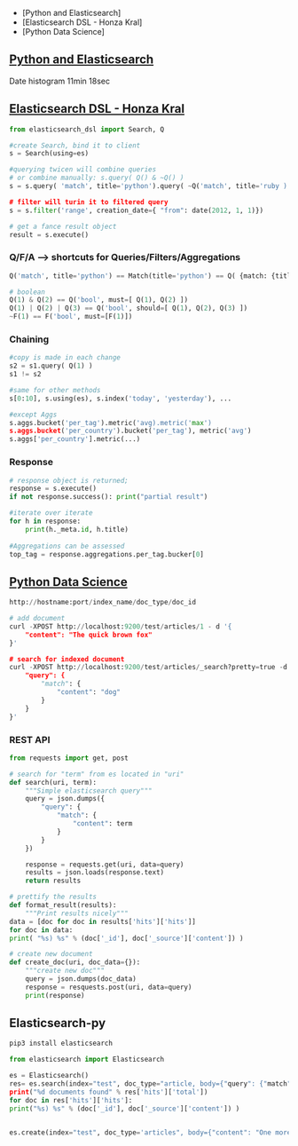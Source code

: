 
 * [Python and Elasticsearch]
 * [Elasticsearch DSL - Honza Kral]
 * [Python Data Science]

## [Python and Elasticsearch](https://www.bing.com/videos/search?q=elasticsearch-py+tutorial&view=detail&mid=38BF6563D4D78074BC0738BF6563D4D78074BC07&FORM=VIRE)
Date histogram 11min 18sec

## [Elasticsearch DSL - Honza Kral](https://www.bing.com/videos/search?q=elasticsearch-py+tutorial&&view=detail&mid=5600FB18BE79857AAC575600FB18BE79857AAC57&&FORM=VDRVRV)
```python
from elasticsearch_dsl import Search, Q

#create Search, bind it to client
s = Search(using=es)

#querying twicen will combine queries
# or combine manually: s.query( Q() & ~Q() )
s = s.query( 'match', title='python').query( ~Q('match', title='ruby ) )

# filter will turin it to filtered query
s = s.filter('range', creation_date={ "from": date(2012, 1, 1)})

# get a fance result object
result = s.execute() 

```

### Q/F/A --> shortcuts for Queries/Filters/Aggregations
```python
Q('match', title='python') == Match(title='python') == Q( {match: {title: 'python'} } )

# boolean
Q(1) & Q(2) == Q('bool', must=[ Q(1), Q(2) ])
Q(1) | Q(2) | Q(3) == Q('bool', should=[ Q(1), Q(2), Q(3) ])
~F(1) == F('bool', must=[F(1)])
```

### Chaining
```python
#copy is made in each change
s2 = s1.query( Q(1) )
s1 != s2

#same for other methods
s[0:10], s.using(es), s.index('today', 'yesterday'), ...

#except Aggs
s.aggs.bucket('per_tag').metric('avg).metric('max')
s.aggs.bucket('per_country').bucket('per_tag'), metric('avg')
s.aggs['per_country'].metric(...)
```

### Response
```python
# response object is returned;
response = s.execute()
if not response.success(): print("partial result")

#iterate over iterate
for h in response:
	print(h._meta.id, h.title)
	
#Aggregations can be assessed
top_tag = response.aggregations.per_tag.bucker[0]
```

## [Python Data Science](https://marcobonzanini.com/2015/02/02/how-to-query-elasticsearch-with-python/)

```python
http://hostname:port/index_name/doc_type/doc_id

# add document
curl -XPOST http://localhost:9200/test/articles/1 - d '{
	"content": "The quick brown fox"
}'

# search for indexed document
curl -XPOST http://localhost:9200/test/articles/_search?pretty=true -d '{
	"query": {
		"match": {
			"content": "dog"
		}
	}
}'
```

### REST API

```python
from requests import get, post

# search for "term" from es located in "uri"
def search(uri, term):
	"""Simple elasticsearch query"""
	query = json.dumps({
		"query": {
			"match": {
				"content": term
			}
		}
	})

	response = requests.get(uri, data=query)
	results = json.loads(response.text)
	return results

# prettify the results 
def format_result(results):
	"""Print results nicely"""
data = [doc for doc in results['hits']['hits']]
for doc in data:
print( "%s) %s" % (doc['_id'], doc['_source']['content']) )

# create new document
def create_doc(uri, doc_data={}):
	"""create new doc"""
	query = json.dumps(doc_data)
	response = resquests.post(uri, data=query)
	print(response)
```

## Elasticsearch-py
```python
pip3 install elasticsearch

from elasticsearch import Elasticsearch

es = Elasticsearch()
res= es.search(index="test", doc_type="article, body={"query": {"match": {"content": "fox"}}})
print("%d documents found" % res['hits']['total'])
for doc in res['hits']['hits']:
print("%s) %s" % (doc['_id'], doc['_source']['content']) )


es.create(index="test", doc_type='articles", body={"content": "One more fox"})
```





